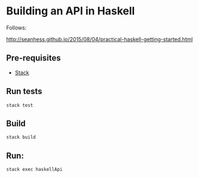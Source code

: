 # Building an API in Haskell

Follows:

http://seanhess.github.io/2015/08/04/practical-haskell-getting-started.html

## Pre-requisites

* [Stack](http://docs.haskellstack.org/en/stable/README/)

## Run tests

`stack test`

## Build

`stack build`

## Run: 

`stack exec haskellApi`